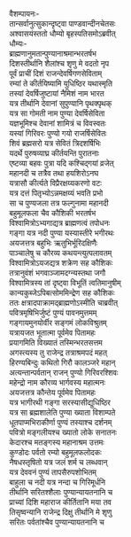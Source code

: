 वैशम्पायनः-  
तान्सर्वानुत्सुकान्दृष्ट्वा पाण्डवान्दीनचेतसः  
अश्वासयंस्ततो धौम्यो बृहस्पतिसमोऽब्रवीत्  
धौम्यः-  
ब्राह्मणानुमतान्पुण्यानाश्रमान्भरतर्षभ  
दिशस्तीर्थानि शैलांश्च शृणु मे वदतो नृप  
पूर्वं प्राचीं दिशं राजन्देवर्षिगणसेविताम्  
रम्यां ते कीर्तयिष्यामि युधिष्ठिर यथास्मृति  
तस्यां देवर्षिजुष्टायां नैमिशं नाम भारत  
यत्र तीर्थानि देवानां सुपुण्यानि पृथक्पृथक्  
यत्र सा गोमती नाम पुण्या देवर्षिसेविता  
यज्ञभूमिश्च देवानां शामित्रं च विवस्वतः  
यस्यां गिरिवरः पुण्यो गयो राजर्षिसेवितः  
शिवं ब्रह्मसरो यत्र सेवितं त्रिदशर्षिभिः  
यदर्थे पुरुषव्याघ्र कीर्तयन्ति पुरातनाः  
एष्टव्या बहवः पुत्रा यदि कश्चिद्गयां व्रजेत्  
महानदी च तत्रैव तथा हयशिरोऽनघ  
यत्रासौ कीर्त्यते विप्रैरक्षय्यकरणो वटः  
यत्र दत्तं पितृभ्योऽन्नमक्षय्यं भवति प्रभो  
सा च पुण्यजला तत्र फल्गुनामा महानदी  
बहुमूलफला चैव कौशिकी भरतर्षभ  
विश्वामित्रोऽभ्यगाद्यत्र ब्राह्मणत्वं तपोधनः  
गङ्गा यत्र नदी पुण्या यस्यास्तीरे भगीरथः  
अयजत्तत्र बहुभिः ऋतुभिर्भूरिदक्षिणैः  
पाञ्चालेषु च कौरव्य कथयन्त्युत्पलावतम्  
विश्वामित्रोऽयजद्यत्र शक्रेण सह कौशिकः  
तत्रानुवंशं भगवाञ्जामदग्न्यस्तथा जगौ  
विश्वामित्रस्य तां दृष्ट्वा विभूतिं त्वतिमानुषीम्  
कान्यकुब्जेऽपिबत्सोममिन्द्रेण सह कौशिकः  
ततः क्षत्रादपाक्रामद्ब्राह्मणोऽस्मीति चाब्रवीत्  
पवित्रमृषिभिर्जुष्टं पुण्यं पावनमुत्तमम्  
गङ्गायमुनयोर्वीर सङ्गमं लोकविश्रुतम्  
यत्रायजत भूतात्मा पूर्वमेव पितामहः  
प्रयागमिति विख्यातं तस्मिन्भरतसत्तम  
अगस्त्यस्य तु राजेन्द्र तत्राश्रमपदं महत्  
हिरण्यबिन्दुः कथितो गिरौ कालञ्जरे महान्  
अत्यन्तान्पर्वतान् राजन् पुण्यो गिरिवरश्शिवः  
महेन्द्रो नाम कौरव्य भार्गवस्य महात्मनः  
अयजत्तत्र कौन्तेय पूर्वमेव पितामहः  
यत्र भागीरथी गङ्गा सरस्यासीद्युधिष्ठिर  
यत्र सा ब्रह्मशालेति पुण्या ख्याता विशाम्पते  
धूतपाप्मभिराकीर्णा पुण्यं तस्याश्च दर्शनम्  
पवित्रो मङ्गलीयश्च ख्यातो लोके सनातनः  
केदारश्च मतङ्गस्य महानाश्रम उत्तमः  
कुण्डोदः पर्वतो रम्यो बहुमूलफलोदकः  
नैषधस्तृषितो यत्र जलं शर्म च लब्धवान्  
यत्र देववनं पुण्यं तापसैरुपशोभितम्  
बाहुला च नदी यत्र नन्दा च गिरिमूर्धनि  
तीर्थानि सरितश्शैलाः पुण्यान्यायतनानि च  
प्राच्यां दिशि महाराज कीर्तितानि मया तव  
तिसृष्वन्यानि राजेन्द्र दिक्षु तीर्थानि मे शृणु  
सरितः पर्वतांश्चैव पुण्यान्यायतनानि च  
